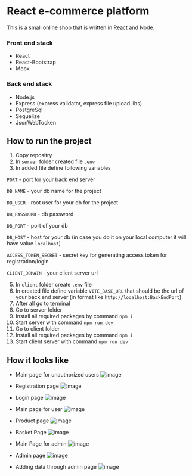 # React e-commerce platform
This is a small online shop that is written in React and Node.

### Front end stack
+ React
+ React-Bootstrap
+ Mobx

### Back end stack
+ Node.js
+ Express (express validator, express file upload libs)
+ PostgreSql
+ Sequelize
+ JsonWebTocken

## How to run the project
1) Copy repositry
2) In ```server``` folder created file ```.env```
3) In added file define following variables
   
```PORT``` - port for your back end server

```DB_NAME``` - your db name for the project

```DB_USER``` - root user for your db for the project

```DB_PASSWORD``` - db password

```DB_PORT``` - port of your db

```DB_HOST``` - host for your db (in case you do it on your local computer it will have value ```localhost```)

```ACCESS_TOKEN_SECRET``` - secret key for generating access token for registration/login 

```CLIENT_DOMAIN``` - your client server url

5) In ```client``` folder create ```.env``` file
6) In created file define variable ```VITE_BASE_URL``` that should be the url of your back end server (in format like ```http://localhost:BackEndPort```)
7) After all go to terminal
8) Go to server folder
9) Install all required packages by command ```npm i```
10) Start server with command ```npm run dev```
11) Go to client folder
12) Install all required packages by command ```npm i```
13) Start client server with command ```npm run dev```

## How it looks like
+ Main page for unauthorized users
  ![image](https://github.com/Natalie-Bratchykova/react-e-commerce/assets/122181600/b96bb8ae-e051-4eeb-9973-c461ac150d20)

+ Registration page
  ![image](https://github.com/Natalie-Bratchykova/react-e-commerce/assets/122181600/71e385d1-1c97-48eb-acdc-feab15ba7ad9)

+ Login page
  ![image](https://github.com/Natalie-Bratchykova/react-e-commerce/assets/122181600/d00c9536-18da-4cf2-bf23-45bfe4f332c2)

+ Main page for user
  ![image](https://github.com/Natalie-Bratchykova/react-e-commerce/assets/122181600/6a2cd579-cd47-4b1a-8e52-7a40d10691f9)

+ Product page
  ![image](https://github.com/Natalie-Bratchykova/react-e-commerce/assets/122181600/c0770c2f-2b09-4c04-8874-9cce2d258c8d)

+ Basket Page
  ![image](https://github.com/Natalie-Bratchykova/react-e-commerce/assets/122181600/ca5dcac6-a963-48c0-b133-2c874df264c9)

+ Main Page for admin
  ![image](https://github.com/Natalie-Bratchykova/react-e-commerce/assets/122181600/d1e530d2-d25e-4dbf-b7f1-065b74bbf06b)

+ Admin page
  ![image](https://github.com/Natalie-Bratchykova/react-e-commerce/assets/122181600/ad0283b6-4981-423a-a3ea-76c7d16b8906)

+ Adding data through admin page
  ![image](https://github.com/Natalie-Bratchykova/react-e-commerce/assets/122181600/c6d00415-f6d3-411e-93b8-9af2ce68faff)
